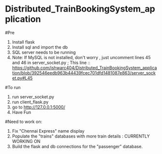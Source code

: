 # Distributed_TrainBookingSystem_application

#Pre
1. Install flask
2. Install sql and import the db
3. SQL server needs to be running
4. Note: If MySQL is not installed, don't worry , just uncomment lines 45 and 46 in server_socket.py ; 
This line :: https://github.com/ishwarc404/Distributed_TrainBookingSystem_application/blob/392546eedb963b44439fcec701dfd1481087e863/server_socket.py#L45

#To run
1. run server_socket.py
2. run client_flask.py
3. go to http://127.0.0.1:5000/
4. Have Fun


#Need to work on:
1. Fix "Chennai Express" name display 
2. Populate the "trains" databases with more train details : CURRENTLY WORKING ON
3. Build the flask and db connections for the "passenger" database.
